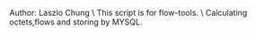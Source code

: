 
Author: Laszlo Chung \\
This script is for flow-tools. \\
Calculating octets,flows and storing by MYSQL.
